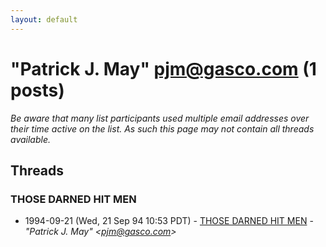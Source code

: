 ```yaml
---
layout: default
---
```


# "Patrick J. May" <pjm@gasco.com> (1 posts)

_Be aware that many list participants used multiple email addresses over their time active on the list. As such this page may not contain all threads available._

## Threads

### THOSE DARNED HIT MEN
+ 1994-09-21 (Wed, 21 Sep 94 10:53 PDT) - [THOSE DARNED HIT MEN](/archive/1994/09/291b459ef0624949f23c7920a1eb63ee47a0f85420e8e217954c56e4e8925375) - _"Patrick J. May" \<pjm@gasco.com\>_

